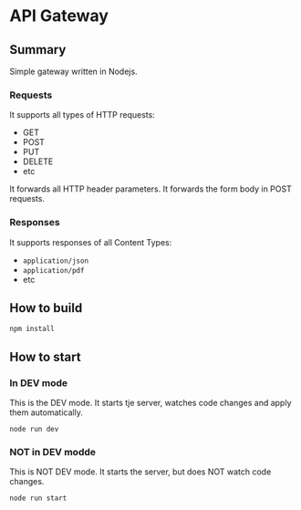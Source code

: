 # API Gateway

## Summary

Simple gateway written in Nodejs.

### Requests

It supports all types of HTTP requests:
- GET
- POST
- PUT
- DELETE
- etc

It forwards all HTTP header parameters.
It forwards the form body in POST requests.

### Responses

It supports responses of all Content Types:
- `application/json`
- `application/pdf`
- etc

## How to build

```
npm install
```

## How to start 

### In DEV mode

This is the DEV mode.
It starts tje server, watches code changes and apply them automatically.

```
node run dev
```

### NOT in DEV modde

This is NOT DEV mode.
It starts the server, but does NOT watch code changes.

```
node run start
```
